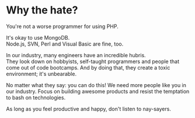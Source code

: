 # Why the hate?

You're not a worse programmer for using PHP.

It's okay to use MongoDB.  
Node.js, SVN, Perl and Visual Basic are fine, too.

In our industry, many engineers have an incredible hubris.  
They look down on hobbyists, self-taught programmers and people that come out of code bootcamps.
And by doing that, they create a toxic environment; it's unbearable.

No matter what they say: you can do this! We need more people like you in our industry.
Focus on building awesome products and resist the temptation to bash on technologies.

As long as you feel productive and happy, don't listen to nay-sayers.
